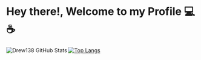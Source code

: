 # Hey there!, Welcome to my Profile :computer: :coffee:

<img align="left" alt="Drew138 GitHub Stats" src="https://github-readme-stats.vercel.app/api?username=Drew138&show_icons=true&hide_border=true"/>

[![Top Langs](https://github-readme-stats.vercel.app/api/top-langs/?username=Drew138&hide=Jupyter%20Notebook,css,javascript)](https://github.com/anuraghazra/github-readme-stats)

<!--
**Drew138/Drew138** is a ✨ _special_ ✨ repository because its `README.md` (this file) appears on your GitHub profile.

Here are some ideas to get you started:

- 🔭 I’m currently working on ...
- 🌱 I’m currently learning ...
- 👯 I’m looking to collaborate on ...
- 🤔 I’m looking for help with ...
- 💬 Ask me about ...
- 📫 How to reach me: ...
- 😄 Pronouns: ...
- ⚡ Fun fact: ...
-->
